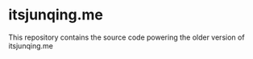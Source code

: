 # itsjunqing.me
This repository contains the source code powering the older version of itsjunqing.me
